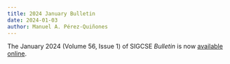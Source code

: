 ```yaml
---
title: 2024 January Bulletin
date: 2024-01-03
author: Manuel A. Pérez-Quiñones
---
```


The January 2024 (Volume 56, Issue 1) of SIGCSE _Bulletin_ is now [available online]({{"/about/bulletin/bulletin.56.1.pdf"|absolute_url}}).
